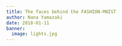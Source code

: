 ```yaml
---
title: The faces behind the FASHION-MNIST
author: Nana Yamazaki
date: 2018-01-11
banner:
  image: lights.jpg
---
```

